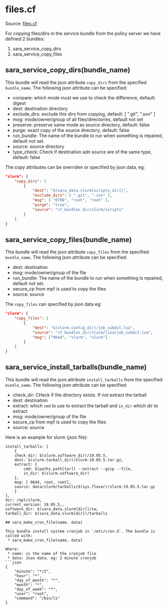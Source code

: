 # files.cf

Source: [files.cf](/masterfiles/lib/surfsara/files.cf)

For copying files/dirs in the service bundle from the policy server we have defined 2 bundles:
 1. sara_service_copy_dirs
 1. sara_service_copy_files

## sara_service_copy_dirs(bundle_name)

This bundle will read the json attribute `copy_dirs` from the specified `bundle_name`. The following json
attribute can be specified:
 * compare: which mode must we use to check the difference, default: digest
 * dest: destination directory
 * exclude_dirs:  exclude this dirs from copying, default: [ ".git", ".svn" ]
 * mog: mode/owner/group  of all files/directories, default not set
 * preserve: preserve same mode as source directory, default: false
 * purge: exact copy of the source directory, default: false
 * run_bundle: The name of the bundle to run when something is repaired, default not set.
 * source: source directory
 * type_check:  Check if destination adn source are of the same type, default: false

The  copy attributes can be overriden or specified  by json data, eg:
```json
"slurm": {
    "copy_dirs": [
        {
            "dest": "$(sara_data.slurm[scripts_dir])",
            "exclude_dirs": [ ".git", ".svn" ],
            "mog": [ "0700", "root", "root" ],
            "purge": "true",
            "source": "cf_bundles_dir/slurm/scripts"
        }
    ]
}
```
## sara_service_copy_files(bundle_name)

This bundle will read the json attribute `copy_files` from the specified `bundle_name`. The following json
attribute can be specified:
 * dest: destination
 * mog: mode/owner/group of the file
 * run_bundle: The name of the bundle to run when something is repaired, default not set.
 * secure_cp from mpf is used to copy the files
 * source: source

The `copy_files` can specified by json data eg:
```json
"slurm": {
    "copy_files": [
        {
            "dest": "$(slurm.config_dir)/job_submit.lua",
            "source": "cf_bundles_dir/slurm/lisa/job_submit.lua",
            "mog": ["0644", "slurm", "slurm"]
        }
    ]
}
```

## sara_service_install_tarballs(bundle_name)

This bundle will read the json attribute `install_tarballs` from the specified `bundle_name`. The following json
attribute can be specified:
 * check_dir:  CHeck if the directory exists. If not extract the tarball
 * dest:  destination
 * extract:  which `cmd` to use to extract the tarball and `in_dir` which dir to extract
 * mog: mode/owner/group of the file
 * secure_cp from mpf is used to copy the files
 * source: source

Here is an example for slurm (json file):
```#json
install_tarballs: [
    {
    check_dir: $(slurm.software_dir)/19.05.5,
    dest: $(slurm.tarball_dir)/slurm-19.05.5.tar.gz,
    extract: {
        cmd: $(paths.path[tar]) --extract --gzip --file,
        in_dir: $(slurm.software_dir)
    },
    mog: [ 0644, root, root],
    source: data/slurm/tarballs/$(sys.flavor)/slurm-19.05.5.tar.gz
    }
],
dir: /opt/slurm,
current_version: 19.05.5,,
software_dir: $(sara_data.slurm[dir])/sw,
tarball_dir: $(sara_data.slurm[dir])/tarballs

## sara_make_cron_file(name. data)

This bundle install system cronjob in `/etc/cron.d`. The bundle is called with:
 * sara_make_cron_file(name, data)

Where:
 * name: is the name of the cronjob file
 * data: Json data. eg: 2 minute cronjob
```json
{
    "minute": "*/2",
    "hour": "*",
    "day_of_month": "*",
    "month": "*",
    "day_of_week": "*",
    "user": "root",
    "command": "/bin/ls"
}
```
